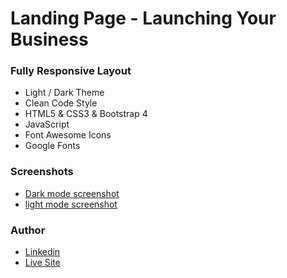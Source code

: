 # Landing Page - Launching Your Business

### Fully Responsive Layout

- Light / Dark Theme
- Clean Code Style
- HTML5 & CSS3 & Bootstrap 4
- JavaScript
- Font Awesome Icons
- Google Fonts

### Screenshots

- [Dark mode screenshot](https://drive.google.com/file/d/1ArFVGBFCLfvYHGEUyQGsCt5lClh62tbK/view)
- [light mode screenshot](https://drive.google.com/file/d/1vAeT2dcwjJ5BA362AHa2OOOv4AX76yw_/view)

### Author

- [Linkedin](https://www.linkedin.com/in/ashraf-emad/)
- [Live Site]()
